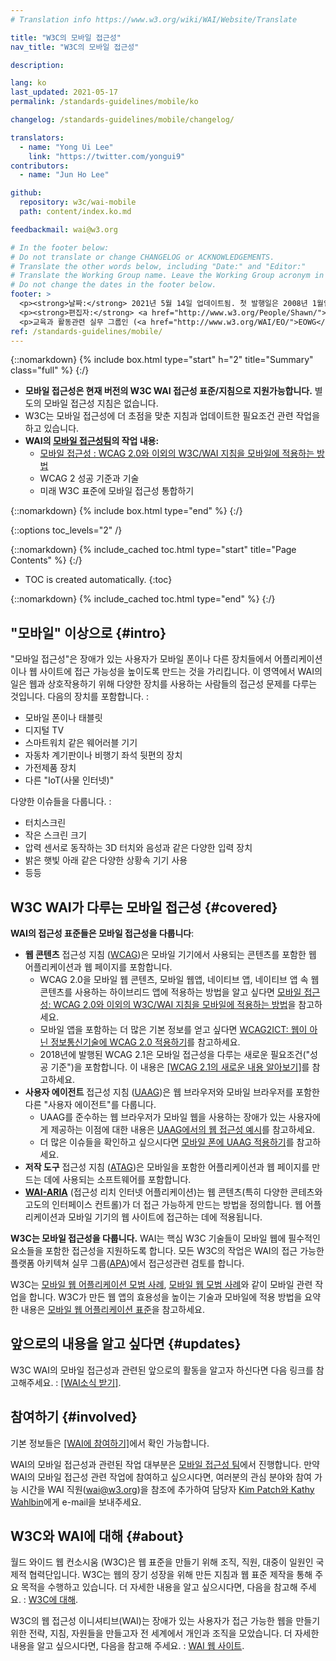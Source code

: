 ```yaml
---
# Translation info https://www.w3.org/wiki/WAI/Website/Translate

title: "W3C의 모바일 접근성"
nav_title: "W3C의 모바일 접근성"

description:

lang: ko
last_updated: 2021-05-17
permalink: /standards-guidelines/mobile/ko

changelog: /standards-guidelines/mobile/changelog/

translators:
  - name: "Yong Ui Lee"
    link: "https://twitter.com/yongui9"
contributors:
  - name: "Jun Ho Lee"

github:
  repository: w3c/wai-mobile
  path: content/index.ko.md

feedbackmail: wai@w3.org

# In the footer below:
# Do not translate or change CHANGELOG or ACKNOWLEDGEMENTS.
# Translate the other words below, including "Date:" and "Editor:"
# Translate the Working Group name. Leave the Working Group acronym in English.
# Do not change the dates in the footer below.
footer: >
  <p><strong>날짜:</strong> 2021년 5월 14일 업데이트됨. 첫 발행일은 2008년 1월입니다. CHANGELOG.</p>
  <p><strong>편집자:</strong> <a href="http://www.w3.org/People/Shawn/">Shawn Lawton Henry</a>. 기여자: <a href="http://www.w3.org/People/Brewer/">Judy Brewer</a>.</p>
  <p>교육과 활동관련 실무 그룹인 (<a href="http://www.w3.org/WAI/EO/">EOWG</a>)의 지원을 받아 제작되었습니다.</p>
ref: /standards-guidelines/mobile/
---
```


{::nomarkdown}
{% include box.html type="start" h="2" title="Summary" class="full" %}
{:/}

- **모바일 접근성은 현재 버전의 W3C WAI 접근성 표준/지침으로 지원가능합니다.** 별도의 모바일 접근성 지침은 없습니다.
- W3C는 모바일 접근성에 더 초점을 맞춘 지침과 업데이트한 필요조건 관련 작업을 하고 있습니다.
- **WAI의 [모바일 접근성팀](https://www.w3.org/WAI/GL/mobile-a11y-tf/)의 작업 내용:**
  - [모바일 접근성 : WCAG 2.0와 이외의 W3C/WAI 지침을 모바일에 적용하는 방법](http://www.w3.org/TR/mobile-accessibility-mapping/)
  - WCAG 2 성공 기준과 기술
  - 미래 W3C 표준에 모바일 접근성 통합하기

{::nomarkdown}
{% include box.html type="end" %}
{:/}

{::options toc_levels="2" /}

{::nomarkdown}
{% include_cached toc.html type="start" title="Page Contents" %}
{:/}

- TOC is created automatically.
  {:toc}

{::nomarkdown}
{% include_cached toc.html type="end" %}
{:/}

## "모바일" 이상으로 {#intro}

"모바일 접근성"은 장애가 있는 사용자가 모바일 폰이나 다른 장치들에서 어플리케이션이나 웹 사이트에 접근 가능성을 높이도록 만드는 것을 가리킵니다. 이 영역에서 WAI의 일은 웹과 상호작용하기 위해 다양한 장치를 사용하는 사람들의 접근성 문제를 다루는 것입니다. 다음의 장치를 포함합니다. :

- 모바일 폰이나 태블릿
- 디지털 TV
- 스마트워치 같은 웨어러블 기기
- 자동차 계기판이나 비행기 좌석 뒷편의 장치
- 가전제품 장치
- 다른 "IoT(사물 인터넷)"

다양한 이슈들을 다룹니다. :

- 터치스크린
- 작은 스크린 크기
- 압력 센서로 동작하는 3D 터치와 음성과 같은 다양한 입력 장치
- 밝은 햇빛 아래 같은 다양한 상황속 기기 사용
- 등등

## W3C WAI가 다루는 모바일 접근성 {#covered}

**WAI의 접근성 표준들은 모바일 접근성을 다룹니다**:

- **웹 콘텐츠** 접근성 지침 ([WCAG](/standards-guidelines/wcag/))은 모바일 기기에서 사용되는 콘텐츠를 포함한 웹 어플리케이션과 웹 페이지를 포함합니다.
  - WCAG 2.0을 모바일 웹 콘텐츠, 모바일 웹앱, 네이티브 앱, 네이티브 앱 속 웹 콘텐츠를 사용하는 하이브리드 앱에 적용하는 방법을 알고 싶다면 [모바일 접근성: WCAG 2.0와 이외의 W3C/WAI 지침을 모바일에 적용하는 방법](http://www.w3.org/TR/mobile-accessibility-mapping/)을 참고하세요.
  - 모바일 앱을 포함하는 더 많은 기본 정보를 얻고 싶다면 [WCAG2ICT: 웹이 아닌 정보통신기술에 WCAG 2.0 적용하기](/standards-guidelines/wcag/non-web-ict/)를 참고하세요.
  - 2018년에 발행된 WCAG 2.1은 모바일 접근성을 다루는 새로운 필요조건("성공 기준")을 포함합니다. 이 내용은 [[WCAG 2.1의 새로운 내용 알아보기]](/standards-guidelines/wcag/new-in-21/)를 참고하세요.
- **사용자 에이전트** 접근성 지침 ([UAAG](/standards-guidelines/uaag/))은 웹 브라우저와 모바일 브라우저를 포함한 다른 "사용자 에이전트"를 다룹니다.
  - UAAG를 준수하는 웹 브라우저가 모바일 웹을 사용하는 장애가 있는 사용자에게 제공하는 이점에 대한 내용은 [UAAG에서의 웹 접근성 예시](http://www.w3.org/TR/IMPLEMENTING-UAAG20/mobile)를 참고하세요.
  - 더 많은 이슈들을 확인하고 싶으시다면 [모바일 폰에 UAAG 적용하기](http://www.w3.org/WAI/UA/work/wiki/Applying_UAAG_to_Mobile_Phones)를 참고하세요.
- **저작 도구** 접근성 지침 ([ATAG](/standards-guidelines/atag/))은 모바일을 포함한 어플리케이션과 웹 페이지를 만드는 데에 사용되는 소프트웨어를 포함합니다.
- **[WAI-ARIA](/standards-guidelines/aria/)** (접근성 리치 인터넷 어플리케이션)는 웹 콘텐츠(특히 다양한 콘테츠와 고도의 인터페이스 컨트롤)가 더 접근 가능하게 만드는 방법을 정의합니다. 웹 어플리케이션과 모바일 기기의 웹 사이트에 접근하는 데에 적용됩니다.

**W3C는 모바일 접근성을 다룹니다.** WAI는 핵심 W3C 기술들이 모바일 웹에 필수적인 요소들을 포함한 접근성을 지원하도록 합니다. 모든 W3C의 작업은 WAI의 접근 가능한 플랫폼 아키텍쳐 실무 그룹([APA](https://www.w3.org/WAI/APA/))에서 접근성관련 검토를 합니다.

W3C는 [모바일 웹 어플리케이션 모범 사례](http://www.w3.org/TR/mwabp/), [모바일 웹 모범 사례](http://www.w3.org/TR/mobile-bp/)와 같이 모바일 관련 작업을 합니다. W3C가 만든 웹 앱의 효용성을 높이는 기술과 모바일에 적용 방법을 요약한 내용은 [모바일 웹 어플리케이션 표준](http://www.w3.org/Mobile/mobile-web-app-state/)을 참고하세요.

## 앞으로의 내용을 알고 싶다면 {#updates}

W3C WAI의 모바일 접근성과 관련된 앞으로의 활동을 알고자 하신다면 다음 링크를 참고해주세요. : [[WAI소식 받기]](/news/subscribe/).

## 참여하기 {#involved}

기본 정보들은 [[WAI에 참여하기]](/about/participating/)에서 확인 가능합니다.

WAI의 모바일 접근성과 관련된 작업 대부분은 [모바일 접근성 팀](https://www.w3.org/WAI/GL/mobile-a11y-tf/)에서 진행합니다. 만약 WAI의 모바일 접근성 관련 작업에 참여하고 싶으시다면, 여러분의 관심 분야와 참여 가능 시간을 WAI 직원(wai@w3.org)을 참조에 추가하여 담당자 [Kim Patch와 Kathy Wahlbin](mailto:kathy@interactiveaccessibility.com,Kim@redstartsystems.com?cc=wai@w3.org,shadi@w3.org&subject=Mobile%20Accessibility%20Task%20Force%20Enquiry)에게 e-mail을 보내주세요.

## W3C와 WAI에 대해 {#about}

월드 와이드 웹 컨소시움 (W3C)은 웹 표준을 만들기 위해 조직, 직원, 대중이 일원인 국제적 협력단입니다. W3C는 웹의 장기 성장을 위해 만든 지침과 웹 표준 제작을 통해 주요 목적을 수행하고 있습니다. 더 자세한 내용을 알고 싶으시다면, 다음을 참고해 주세요. : [W3C에 대해](http://www.w3.org/Consortium/).

W3C의 웹 접근성 이니셔티브(WAI)는 장애가 있는 사용자가 접근 가능한 웹을 만들기 위한 전략, 지침, 자원들을 만들고자 전 세계에서 개인과 조직을 모았습니다. 더 자세한 내용을 알고 싶으시다면, 다음을 참고해 주세요. : [WAI 웹 사이트](http://www.w3.org/WAI/).
